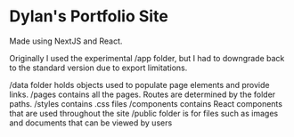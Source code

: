 # Dylan's Portfolio Site

Made using NextJS and React. 

Originally I used the experimental /app folder, but I had to downgrade back to the standard version due to export limitations. 

/data folder holds objects used to populate page elements and provide links.
/pages contains all the pages. Routes are determined by the folder paths.
/styles contains .css files
/components contains React components that are used throughout the site
/public folder is for files such as images and documents that can be viewed by users